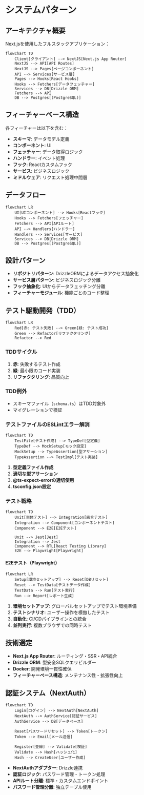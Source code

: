 # システムパターン

## アーキテクチャ概要
Next.jsを使用したフルスタックアプリケーション：

```mermaid
flowchart TD
    Client[クライアント] --> NextJS[Next.js App Router]
    NextJS --> API[API Routes]
    NextJS --> Pages[ページコンポーネント]
    API --> Services[サービス層]
    Pages --> Hooks[React Hooks]
    Hooks --> Fetchers[データフェッチャー]
    Services --> DB[Drizzle ORM]
    Fetchers --> API
    DB --> Postgres[(PostgreSQL)]
```

## フィーチャーベース構造
各フィーチャーは以下を含む：
- **スキーマ**: データモデル定義
- **コンポーネント**: UI
- **フェッチャー**: データ取得ロジック
- **ハンドラー**: イベント処理
- **フック**: Reactカスタムフック
- **サービス**: ビジネスロジック
- **ミドルウェア**: リクエスト処理中間層

## データフロー
```mermaid
flowchart LR
    UI[UIコンポーネント] --> Hooks[Reactフック]
    Hooks --> Fetchers[フェッチャー]
    Fetchers --> API[APIルート]
    API --> Handlers[ハンドラー]
    Handlers --> Services[サービス]
    Services --> DB[Drizzle ORM]
    DB --> Postgres[(PostgreSQL)]
```

## 設計パターン
- **リポジトリパターン**: DrizzleORMによるデータアクセス抽象化
- **サービス層パターン**: ビジネスロジック分離
- **フック抽象化**: UIからデータフェッチング分離
- **フィーチャーモジュール**: 機能ごとのコード整理

## テスト駆動開発（TDD）
```mermaid
flowchart LR
    Red[赤: テスト失敗] --> Green[緑: テスト成功]
    Green --> Refactor[リファクタリング]
    Refactor --> Red
```

### TDDサイクル
1. **赤**: 失敗するテスト作成
2. **緑**: 最小限のコード実装
3. **リファクタリング**: 品質向上

### TDD例外
- スキーマファイル（`schema.ts`）はTDD対象外
- マイグレーションで検証

### テストファイルのESLintエラー解消
```mermaid
flowchart TD
    TestFile[テスト作成] --> TypeDef[型定義]
    TypeDef --> MockSetup[モック設定]
    MockSetup --> TypeAssertion[型アサーション]
    TypeAssertion --> TestImpl[テスト実装]
```

1. **型定義ファイル作成**
2. **適切な型アサーション**
3. **@ts-expect-errorの適切使用**
4. **tsconfig.json設定**

### テスト戦略
```mermaid
flowchart TD
    Unit[単体テスト] --> Integration[統合テスト]
    Integration --> Component[コンポーネントテスト]
    Component --> E2E[E2Eテスト]
    
    Unit --> Jest[Jest]
    Integration --> Jest
    Component --> RTL[React Testing Library]
    E2E --> Playwright[Playwright]
```

#### E2Eテスト（Playwright）
```mermaid
flowchart LR
    Setup[環境セットアップ] --> Reset[DBリセット]
    Reset --> TestData[テストデータ作成]
    TestData --> Run[テスト実行]
    Run --> Report[レポート生成]
```

1. **環境セットアップ**: グローバルセットアップでテスト環境準備
2. **テストシナリオ**: ユーザー操作を模倣したテスト
3. **自動化**: CI/CDパイプラインとの統合
4. **並列実行**: 複数ブラウザでの同時テスト

## 技術選定
- **Next.js App Router**: ルーティング・SSR・API統合
- **Drizzle ORM**: 型安全SQLクエリビルダー
- **Docker**: 開発環境一貫性確保
- **フィーチャーベース構造**: メンテナンス性・拡張性向上

## 認証システム（NextAuth）
```mermaid
flowchart TD
    Login[ログイン] --> NextAuth[NextAuth]
    NextAuth --> AuthService[認証サービス]
    AuthService --> DB[データベース]
    
    Reset[パスワードリセット] --> Token[トークン]
    Token --> Email[メール送信]
    
    Register[登録] --> Validate[検証]
    Validate --> Hash[ハッシュ化]
    Hash --> CreateUser[ユーザー作成]
```

- **NextAuthアダプター**: Drizzle連携
- **認証ロジック**: パスワード管理・トークン処理
- **APIルート分離**: 標準・カスタムエンドポイント
- **パスワード管理分離**: 独立テーブル使用
